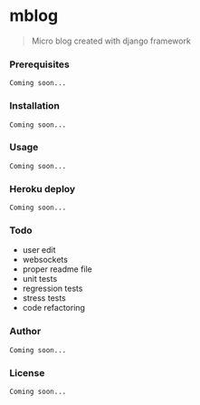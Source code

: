 # mblog
> Micro blog created with django framework

### Prerequisites
	Coming soon...

### Installation
	Coming soon...

### Usage
	Coming soon...

### Heroku deploy
	Coming soon...

### Todo
+ user edit
+ websockets
+ proper readme file
+ unit tests
+ regression tests
+ stress tests
+ code refactoring

### Author
	Coming soon...

### License
	Coming soon...